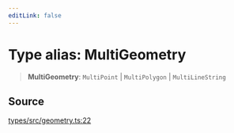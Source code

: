 ```yaml
---
editLink: false
---
```


# Type alias: MultiGeometry

> **MultiGeometry**: `MultiPoint` \| `MultiPolygon` \| `MultiLineString`

## Source

[types/src/geometry.ts:22](https://github.com/directus/directus/blob/7789a6c53/packages/types/src/geometry.ts#L22)
